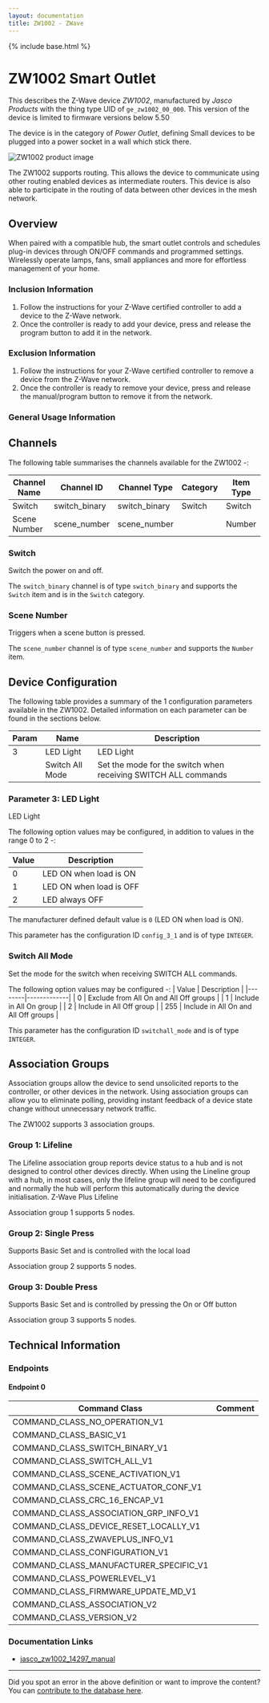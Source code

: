 ```yaml
---
layout: documentation
title: ZW1002 - ZWave
---
```


{% include base.html %}

# ZW1002 Smart Outlet
This describes the Z-Wave device *ZW1002*, manufactured by *Jasco Products* with the thing type UID of ```ge_zw1002_00_000```.
This version of the device is limited to firmware versions below 5.50

The device is in the category of *Power Outlet*, defining Small devices to be plugged into a power socket in a wall which stick there.

![ZW1002 product image](https://opensmarthouse.org/zwavedatabase/1337/image/)


The ZW1002 supports routing. This allows the device to communicate using other routing enabled devices as intermediate routers.  This device is also able to participate in the routing of data between other devices in the mesh network.

## Overview

When paired with a compatible hub, the smart outlet controls and schedules plug-in devices through ON/OFF commands and programmed settings. Wirelessly operate lamps, fans, small appliances and more for effortless management of your home. 

### Inclusion Information

  1. Follow the instructions for your Z-Wave certified controller to add a device to the Z-Wave network.
  2. Once the controller is ready to add your device, press and release the program button to add it in the network.

### Exclusion Information

  1. Follow the instructions for your Z-Wave certified controller to remove a device from the Z-Wave network. 
  2. Once the controller is ready to remove your device, press and release the manual/program button to remove it from the network.

### General Usage Information



## Channels

The following table summarises the channels available for the ZW1002 -:

| Channel Name | Channel ID | Channel Type | Category | Item Type |
|--------------|------------|--------------|----------|-----------|
| Switch | switch_binary | switch_binary | Switch | Switch | 
| Scene Number | scene_number | scene_number |  | Number | 

### Switch
Switch the power on and off.

The ```switch_binary``` channel is of type ```switch_binary``` and supports the ```Switch``` item and is in the ```Switch``` category.

### Scene Number
Triggers when a scene button is pressed.

The ```scene_number``` channel is of type ```scene_number``` and supports the ```Number``` item.



## Device Configuration

The following table provides a summary of the 1 configuration parameters available in the ZW1002.
Detailed information on each parameter can be found in the sections below.

| Param | Name  | Description |
|-------|-------|-------------|
| 3 | LED Light | LED Light |
|  | Switch All Mode | Set the mode for the switch when receiving SWITCH ALL commands |

### Parameter 3: LED Light

LED Light

The following option values may be configured, in addition to values in the range 0 to 2 -:

| Value  | Description |
|--------|-------------|
| 0 | LED ON when load is ON |
| 1 | LED ON when load is OFF |
| 2 | LED always OFF |

The manufacturer defined default value is ```0``` (LED ON when load is ON).

This parameter has the configuration ID ```config_3_1``` and is of type ```INTEGER```.

### Switch All Mode

Set the mode for the switch when receiving SWITCH ALL commands.

The following option values may be configured -:
| Value  | Description |
|--------|-------------|
| 0 | Exclude from All On and All Off groups |
| 1 | Include in All On group |
| 2 | Include in All Off group |
| 255 | Include in All On and All Off groups |

This parameter has the configuration ID ```switchall_mode``` and is of type ```INTEGER```.


## Association Groups

Association groups allow the device to send unsolicited reports to the controller, or other devices in the network. Using association groups can allow you to eliminate polling, providing instant feedback of a device state change without unnecessary network traffic.

The ZW1002 supports 3 association groups.

### Group 1: Lifeline

The Lifeline association group reports device status to a hub and is not designed to control other devices directly. When using the Lineline group with a hub, in most cases, only the lifeline group will need to be configured and normally the hub will perform this automatically during the device initialisation.
Z-Wave Plus Lifeline

Association group 1 supports 5 nodes.

### Group 2: Single Press

Supports Basic Set and is controlled with the local load

Association group 2 supports 5 nodes.

### Group 3: Double Press

Supports Basic Set and is controlled by pressing the On or Off button

Association group 3 supports 5 nodes.

## Technical Information

### Endpoints

#### Endpoint 0

| Command Class | Comment |
|---------------|---------|
| COMMAND_CLASS_NO_OPERATION_V1| |
| COMMAND_CLASS_BASIC_V1| |
| COMMAND_CLASS_SWITCH_BINARY_V1| |
| COMMAND_CLASS_SWITCH_ALL_V1| |
| COMMAND_CLASS_SCENE_ACTIVATION_V1| |
| COMMAND_CLASS_SCENE_ACTUATOR_CONF_V1| |
| COMMAND_CLASS_CRC_16_ENCAP_V1| |
| COMMAND_CLASS_ASSOCIATION_GRP_INFO_V1| |
| COMMAND_CLASS_DEVICE_RESET_LOCALLY_V1| |
| COMMAND_CLASS_ZWAVEPLUS_INFO_V1| |
| COMMAND_CLASS_CONFIGURATION_V1| |
| COMMAND_CLASS_MANUFACTURER_SPECIFIC_V1| |
| COMMAND_CLASS_POWERLEVEL_V1| |
| COMMAND_CLASS_FIRMWARE_UPDATE_MD_V1| |
| COMMAND_CLASS_ASSOCIATION_V2| |
| COMMAND_CLASS_VERSION_V2| |

### Documentation Links

* [jasco_zw1002_14297_manual](https://opensmarthouse.org/zwavedatabase/1337/reference/14297_qsg_v2.pdf)

---

Did you spot an error in the above definition or want to improve the content?
You can [contribute to the database here](https://opensmarthouse.org/zwavedatabase/1337).
